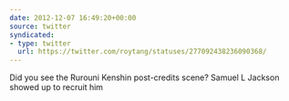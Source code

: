```yaml
---
date: 2012-12-07 16:49:20+00:00
source: twitter
syndicated:
- type: twitter
  url: https://twitter.com/roytang/statuses/277092438236090368/
---
```


Did you see the Rurouni Kenshin post-credits scene? Samuel L Jackson showed up to recruit him